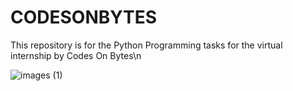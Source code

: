 # CODESONBYTES
This repository is for the Python Programming tasks for the virtual internship by Codes On Bytes\n

![images (1)](https://github.com/ShreyansuPanda/CODESONBYTES/assets/152596239/c93cae44-5aa1-4a1a-b487-ea3dffb4e0ce)
